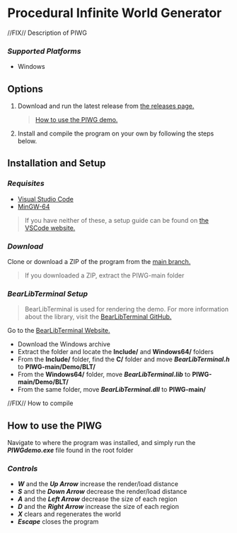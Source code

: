 # Procedural Infinite World Generator

//FIX// Description of PIWG

### *Supported Platforms*
- Windows

## Options
1. Download and run the latest release from [the releases page.]()
   > [How to use the PIWG demo.](https://github.com/Bwright257/Procedural-Infinite-World-Generator?tab=readme-ov-file#how-to-use)
3. Install and compile the program on your own by following the steps below.

## Installation and Setup

### *Requisites*
- [Visual Studio Code](https://code.visualstudio.com/download)
- [MinGW-64](https://www.mingw-w64.org/downloads/)
> If you have neither of these, a setup guide can be found on [the VSCode website.](https://code.visualstudio.com/docs/cpp/config-mingw)

### *Download*
Clone or download a ZIP of the program from the [main branch.](https://github.com/Bwright257/Procedural-Infinite-World-Generator)
> If you downloaded a ZIP, extract the PIWG-main folder

### *BearLibTerminal Setup*
> BearLibTerminal is used for rendering the demo.
> For more information about the library, visit the [BearLibTerminal GitHub.](https://github.com/cfyzium/bearlibterminal)

Go to the [BearLibTerminal Website.](http://foo.wyrd.name/en:bearlibterminal#download)
- Download the Windows archive
- Extract the folder and locate the **Include/** and **Windows64/** folders
- From the **Include/** folder, find the **C/** folder and move ***BearLibTerminal.h*** to **PIWG-main/Demo/BLT/**
- From the **Windows64/** folder, move ***BearLibTerminal.lib*** to **PIWG-main/Demo/BLT/**
- From the same folder, move ***BearLibTerminal.dll*** to **PIWG-main/**

//FIX// How to compile

## How to use the PIWG

Navigate to where the program was installed, and simply run the ***PIWGdemo.exe*** file found in the root folder

### *Controls*
- ***W*** and the ***Up Arrow*** increase the render/load distance
- ***S*** and the ***Down Arrow*** decrease the render/load distance
- ***A*** and the ***Left Arrow*** decrease the size of each region
- ***D*** and the ***Right Arrow*** increase the size of each region
- ***X*** clears and regenerates the world
- ***Escape*** closes the program
